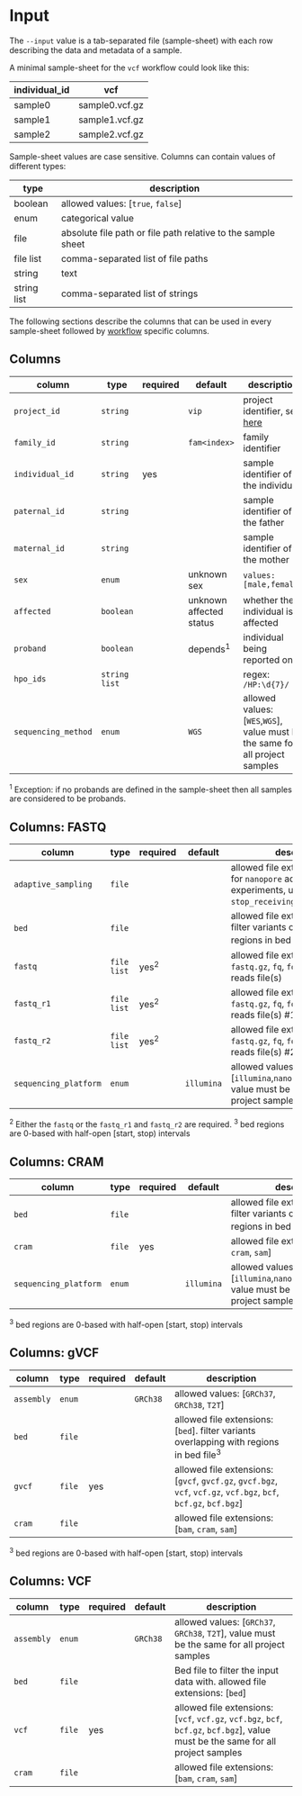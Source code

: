 # Input
The `--input` value is a tab-separated file (sample-sheet) with each row describing the data and metadata of a sample.

A minimal sample-sheet for the `vcf` workflow could look like this:

| individual_id  | vcf            |
|----------------|----------------|
| sample0        | sample0.vcf.gz |
| sample1        | sample1.vcf.gz |
| sample2        | sample2.vcf.gz |

Sample-sheet values are case sensitive. Columns can contain values of different types:

| type        | description                                                  | 
|-------------|--------------------------------------------------------------|
| boolean     | allowed values: [``true``, ``false``]                        |
| enum        | categorical value                                            |
| file        | absolute file path or file path relative to the sample sheet |
| file list   | comma-separated list of file paths                           |
| string      | text                                                         |
| string list | comma-separated list of strings                              |

The following sections describe the columns that can be used in every sample-sheet followed by [workflow](workflow.md) specific columns.   

## Columns
| column                | type            | required | default                 | description                                                                       |                                        
|-----------------------|-----------------|----------|-------------------------|-----------------------------------------------------------------------------------|
| ``project_id``        | ``string``      |          | ``vip``                 | project identifier, see [here](../examples/multi-project.md)                      |
| ``family_id``         | ``string``      |          | ``fam<index>``          | family identifier                                                                 |
| ``individual_id``     | ``string``      | yes      |                         | sample identifier of the individual                                               |
| ``paternal_id``       | ``string``      |          |                         | sample identifier of the father                                                   |
| ``maternal_id``       | ``string``      |          |                         | sample identifier of the mother                                                   |
| ``sex``               | ``enum``        |          | unknown sex             | ``values: [male,female]``                                                         |
| ``affected``          | ``boolean``     |          | unknown affected status | whether the individual is affected                                                |
| ``proband``           | ``boolean``     |          | depends<sup>1</sup>     | individual being reported on                                                      |
| ``hpo_ids``           | ``string list`` |          |                         | regex: `/HP:\d{7}/`                                                               |
| ``sequencing_method`` | ``enum``        |          | ``WGS``                 | allowed values: [``WES``,``WGS``], value must be the same for all project samples |

<sup>1</sup> Exception: if no probands are defined in the sample-sheet then all samples are considered to be probands.

## Columns: FASTQ
| column                  | type          | required        | default      | description                                                                                                               |
|-------------------------|---------------|-----------------|--------------|---------------------------------------------------------------------------------------------------------------------------|
| ``adaptive_sampling``   | ``file``      |                 |              | allowed file extensions: [``csv``]. for ``nanopore`` adaptive sampling experiments, used to filter `stop_receiving` reads | 
| ``bed``                 | ``file``      |                 |              | allowed file extensions: [``bed``]. filter variants overlapping with regions in bed file<sup>3</sup>                      |
| ``fastq``               | ``file list`` | yes<sup>2</sup> |              | allowed file extensions: [``fastq``, ``fastq.gz``, ``fq``, ``fq.gz``]. single-reads file(s)                               |
| ``fastq_r1``            | ``file list`` | yes<sup>2</sup> |              | allowed file extensions: [``fastq``, ``fastq.gz``, ``fq``, ``fq.gz``]. paired-end reads file(s) #1                        |
| ``fastq_r2``            | ``file list`` | yes<sup>2</sup> |              | allowed file extensions: [``fastq``, ``fastq.gz``, ``fq``, ``fq.gz``]. paired-end reads file(s) #2                        |
| ``sequencing_platform`` | ``enum``      |                 | ``illumina`` | allowed values: [``illumina``,``nanopore``,``pacbio_hifi``], value must be the same for all project samples               |

<sup>2</sup> Either the `fastq` or the ``fastq_r1`` and ``fastq_r2`` are required.
<sup>3</sup> bed regions are 0-based with half-open [start, stop) intervals

## Columns: CRAM
| column                  | type     | required | default      | description                                                                                                 |
|-------------------------|----------|----------|--------------|-------------------------------------------------------------------------------------------------------------|
| ``bed``                 | ``file`` |          |              | allowed file extensions: [``bed``]. filter variants overlapping with regions in bed file<sup>3</sup>        |
| ``cram``                | ``file`` | yes      |              | allowed file extensions: [``bam``, ``cram``, ``sam``]                                                       |
| ``sequencing_platform`` | ``enum`` |          | ``illumina`` | allowed values: [``illumina``,``nanopore``,``pacbio_hifi``], value must be the same for all project samples |
<sup>3</sup> bed regions are 0-based with half-open [start, stop) intervals

## Columns: gVCF
| column       | type     | required | default    | description                                                                                                                        |
|--------------|----------|----------|------------|------------------------------------------------------------------------------------------------------------------------------------|
| ``assembly`` | ``enum`` |          | ``GRCh38`` | allowed values: [``GRCh37``, ``GRCh38``, ``T2T``]                                                                                  |
| ``bed``      | ``file`` |          |            | allowed file extensions: [``bed``]. filter variants overlapping with regions in bed file<sup>3</sup>                               |
| ``gvcf``     | ``file`` | yes      |            | allowed file extensions: [``gvcf``, ``gvcf.gz``, ``gvcf.bgz``, ``vcf``, ``vcf.gz``, ``vcf.bgz``, ``bcf``, ``bcf.gz``, ``bcf.bgz``] |
| ``cram``     | ``file`` |          |            | allowed file extensions: [``bam``, ``cram``, ``sam``]                                                                              |
<sup>3</sup> bed regions are 0-based with half-open [start, stop) intervals

## Columns: VCF
| column       | type     | required | default    | description                                                                                                                                   |
|--------------|----------|----------|------------|-----------------------------------------------------------------------------------------------------------------------------------------------|
| ``assembly`` | ``enum`` |          | ``GRCh38`` | allowed values: [``GRCh37``, ``GRCh38``, ``T2T``], value must be the same for all project samples                                             |
| ``bed``      | ``file`` |          |            | Bed file to filter the input data with. allowed file extensions: [``bed``]                                                                    |
| ``vcf``      | ``file`` | yes      |            | allowed file extensions: [``vcf``, ``vcf.gz``, ``vcf.bgz``, ``bcf``, ``bcf.gz``, ``bcf.bgz``], value must be the same for all project samples |
| ``cram``     | ``file`` |          |            | allowed file extensions: [``bam``, ``cram``, ``sam``]                                                                                         |
